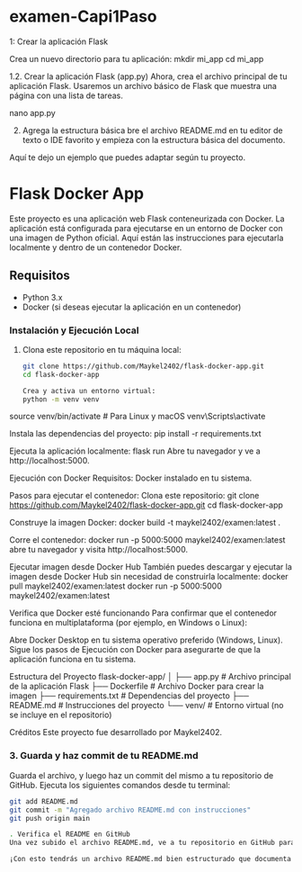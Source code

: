 # examen-Capi1Paso 
1: Crear la aplicación Flask

Crea un nuevo directorio para tu aplicación:
mkdir mi_app
cd mi_app

1.2. Crear la aplicación Flask (app.py)
Ahora, crea el archivo principal de tu aplicación Flask. Usaremos un archivo básico de Flask que muestra una página con una lista de tareas.

nano app.py

2. Agrega la estructura básica
bre el archivo README.md en tu editor de texto o IDE favorito y empieza con la estructura básica del documento.

Aquí te dejo un ejemplo que puedes adaptar según tu proyecto.
# Flask Docker App

Este proyecto es una aplicación web Flask conteneurizada con Docker. La aplicación está configurada para ejecutarse en un entorno de Docker con una imagen de Python oficial. Aquí están las instrucciones para ejecutarla localmente y dentro de un contenedor Docker.

## Requisitos

- Python 3.x
- Docker (si deseas ejecutar la aplicación en un contenedor)

### Instalación y Ejecución Local

1. Clona este repositorio en tu máquina local:

   ```bash
   git clone https://github.com/Maykel2402/flask-docker-app.git
   cd flask-docker-app

   Crea y activa un entorno virtual:
   python -m venv venv
source venv/bin/activate  # Para Linux y macOS
venv\Scripts\activate     

Instala las dependencias del proyecto:
pip install -r requirements.txt

Ejecuta la aplicación localmente:
flask run
Abre tu navegador y ve a http://localhost:5000.

Ejecución con Docker
Requisitos:
Docker instalado en tu sistema.

Pasos para ejecutar el contenedor:
Clona este repositorio:
git clone https://github.com/Maykel2402/flask-docker-app.git
cd flask-docker-app

Construye la imagen Docker:
docker build -t maykel2402/examen:latest .

Corre el contenedor:
docker run -p 5000:5000 maykel2402/examen:latest
abre tu navegador y visita http://localhost:5000.

Ejecutar imagen desde Docker Hub
También puedes descargar y ejecutar la imagen desde Docker Hub sin necesidad de construirla localmente:
docker pull maykel2402/examen:latest
docker run -p 5000:5000 maykel2402/examen:latest

Verifica que Docker esté funcionando
Para confirmar que el contenedor funciona en multiplataforma (por ejemplo, en Windows o Linux):

Abre Docker Desktop en tu sistema operativo preferido (Windows, Linux).
Sigue los pasos de Ejecución con Docker para asegurarte de que la aplicación funciona en tu sistema.

Estructura del Proyecto
flask-docker-app/
│
├── app.py                 # Archivo principal de la aplicación Flask
├── Dockerfile             # Archivo Docker para crear la imagen
├── requirements.txt       # Dependencias del proyecto
├── README.md              # Instrucciones del proyecto
└── venv/                  # Entorno virtual (no se incluye en el repositorio)

Créditos
Este proyecto fue desarrollado por Maykel2402.

### 3. **Guarda y haz commit de tu README.md**

Guarda el archivo, y luego haz un commit del mismo a tu repositorio de GitHub. Ejecuta los siguientes comandos desde tu terminal:

```bash
git add README.md
git commit -m "Agregado archivo README.md con instrucciones"
git push origin main

. Verifica el README en GitHub
Una vez subido el archivo README.md, ve a tu repositorio en GitHub para verificar que se muestre correctamente en la página principal del repositorio.

¡Con esto tendrás un archivo README.md bien estructurado que documenta tu proyecto y las instrucciones para ejecutarlo!
